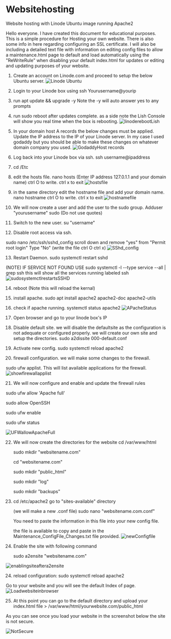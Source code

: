 # Websitehosting
Website hosting with Linode Ubuntu image running Apache2

Hello everyone. I have created this document for educational purposes. This is a simple procedure for
Hosting your own website. There is also some info in here regarding configuring an SSL certificate. 
I will also be including a detailed text file with information on editing config files to allow a 
maintenance.html page to default and load automatically using the "ReWriteRule" when disabling your default index.html
for updates or editing and updating purposes of your website.

1. Create an account on Linode.com and proceed to setup the below Ubuntu server.
![Linode Ubuntu](https://github.com/user-attachments/assets/af481ade-2210-4825-b774-406ff41e7046)

2. Login to your Linode box using ssh Yourusername@yourip

3. run apt update && upgrade -y
Note the -y will auto answer yes to any prompts

4. run sudo reboot after updates complete.
  as a side note the Lish Console will show you real time when the box is rebooting.
![linoderebootLish](https://github.com/user-attachments/assets/3b9983e9-afd9-4f65-8ba8-6d6666357eaa)

5. In your domain host A records the below changes must be applied. Update the IP address to the IP of your Linode server.
In my case I used godaddy but you should be able to make these changes on whatever domain company you used.
![GodaddyHost records](https://github.com/user-attachments/assets/b402ef49-0256-4626-b8ce-268554e7f633)

6. Log back into your Linode box via ssh.  ssh username@ipaddress

7. cd /Etc

8. edit the hosts file.  nano hosts  (Enter IP address 127.0.1.1 and your domain name) ctrl O to write. ctrl x to exit
![hostsfile](https://github.com/user-attachments/assets/f3a68670-3ee8-400b-8010-cc3c256c7e5f)

9. in the same directory edit the hostname file and add your domain name. nano hostname ctrl O to write. ctrl x to exit
![hostnamefile](https://github.com/user-attachments/assets/d2eff3c9-dd6d-46f5-8a3a-285e369fdeb8)

10. We will now create a user and add the user to the sudo group. Adduser "yourusername" sudo (Do not use quotes)

11. Switch to the new user. su "username"

12. Disable root access via ssh.

sudo nano /etc/ssh/sshd_config
scroll down and remove "yes" from "Permit root login" Type "No"  (write the file ctrl O ctrl x)
![SShd_config](https://github.com/user-attachments/assets/4ad0f460-8d6d-40e2-b7b2-6f0a3f05f979)

13. Restart Daemon. sudo systemctl restart sshd

(NOTE)  IF SERVICE NOT FOUND USE sudo systemctl -l --type service --all | grep ssh
this will show all the services running labeled ssh
![sudosystemctlrestartsSSHD](https://github.com/user-attachments/assets/ccda5621-f19b-4a92-b85d-3fbe71697d0a)

14. reboot (Note this will reload the kernal)

15. install apache. sudo apt install apache2 apache2-doc apache2-utils

16. check if apache running.  systemctl status apache2
![APacheStatus](https://github.com/user-attachments/assets/6195ccf0-a0d7-4b8f-a636-4ea0f3860e78)

17. Open browser and go to your linode box's IP

18. Disable default site. we will disable the defaultsite as the configuration is not adequate or configured properly.
    we will create our own site and setup the directories.
    sudo a2dissite 000-default.conf

19. Activate new config. sudo systemctl reload apache2

20. firewall configuration.  we will make some changes to the firewall.

sudo ufw applist.  This will list available applications for the firewall.
![showfirewallapplist](https://github.com/user-attachments/assets/2d89e322-3ae5-48ab-aaec-200c48c9a07a)

21. We will now configure and enable and update the firewall rules

sudo ufw allow 'Apache full'

sudo allow OpenSSH

sudo ufw enable

sudo ufw status

![UFWallowApacheFull](https://github.com/user-attachments/assets/7ea2fd35-2fdf-4c17-a089-1b284ac34fdc)

22. We will now create the directories for the website
    cd /var/www/html

    sudo mkdir "websitename.com"

    cd "websitename.com"

    sudo mkdir "public_html"

    sudo mkdir "log"

    sudo mkdir "backups"

22. cd /etc/apache2
    go to "sites-available" directory

    (we will make a new .conf file)
    sudo nano "websitename.com.conf"

    You need to paste the information in this file into your new config file.

    the file is available to copy and paste in the Maintenance_ConfigFile_Changes.txt file provided.
    ![newConfigfile](https://github.com/user-attachments/assets/04a3e944-adbe-4309-91fc-da4d49709ec3)

23. Enable the site with following command

    sudo a2ensite "websitename.com"

![enablingsiteaftera2ensite](https://github.com/user-attachments/assets/31747445-e4a1-4b4b-9050-ccae9a412c03)


24. reload configuration: sudo systemctl reload apache2

Go to your website and you will see the default Index of page.
![Loadwebsiteinbrowser](https://github.com/user-attachments/assets/0f39c33e-9743-458c-8d6c-7755bf149f87)


25.  At this point you can go to the default directory and upload your index.html file >  /var/www/html/yourwebsite.com/public_html

As you can see once you load your website in the screenshot below the site is not secure.
   
  ![NotSecure](https://github.com/user-attachments/assets/49f5288e-5eba-4295-bbc6-a662b8d4d55c)







 

